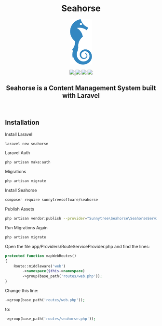 <h1 align="center">Seahorse</h1>
<p align="center"><img src="./publishable/assets/images/seahorse.svg" height="150"></p>
<p align="center"><a href="https://travis-ci.com/sunnytreesoftware/seahorse"><img src="https://travis-ci.com/sunnytreesoftware/searhorse.svg?branch=master"</a>
<a href="https://packagist.org/packages/sunnytreesoftware/seahorse"><img src="https://poser.pugx.org/sunnytreesoftware/seahorse/d/total.svg"></a>
<a href="https://packagist.org/packages/sunnytreesoftware/seahorse"><img src="https://poser.pugx.org/sunnytreesoftware/seahorse/v/stable"></a>
<a href="https://opensource.org/licenses/MIT"><img src="https://img.shields.io/badge/License-MIT-yellow.svg"></a></p>

<h2 align="center">Seahorse is a Content Management System built with Laravel </h2>
<br>

## Installation  
Install Laravel  
```bash
laravel new seahorse
```  

Laravel Auth  
```bash
php artisan make:auth  
```  

Migrations  
```bash
php artisan migrate  
```  

Install Seahorse
```bash
composer require sunnytreesoftware/seahorse
```  

Publish Assets  
```bash
php artisan vendor:publish --provider="Sunnytree\Seahorse\SeahorseServiceProvider"
```  

Run Migrations Again  
```bash
php artisan migrate
```   

Open the file app/Providers/RouteServiceProvider.php and find the lines:  
```php
protected function mapWebRoutes()
{
    Route::middleware('web')
        ->namespace($this->namespace)
        ->group(base_path('routes/web.php'));
}
```  

Change this line:  
```php
->group(base_path('routes/web.php'));
```  
to:  
```php
->group(base_path('routes/seahorse.php'));
```
